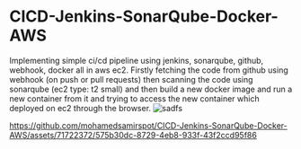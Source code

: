 # CICD-Jenkins-SonarQube-Docker-AWS
Implementing simple ci/cd pipeline using jenkins, sonarqube, github, webhook, docker all in aws ec2.
Firstly fetching the code from github using webhook (on push or pull requests) then scanning the code using sonarqube (ec2 type: t2 small) and then build a new docker image and run a new container from it and trying to access the new container which deployed on ec2 through the browser.
![sadfs](https://github.com/mohamedsamirspot/CICD-Jenkins-SonarQube-Docker-AWS/assets/71722372/5b00b356-2503-4b44-b072-efd2f0804c6b)


https://github.com/mohamedsamirspot/CICD-Jenkins-SonarQube-Docker-AWS/assets/71722372/575b30dc-8729-4eb8-933f-43f2ccd95f86
